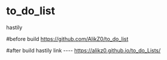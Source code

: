 # to_do_list

hastily


#before build https://github.com/AlikZ0/to_do_list

#after build hastily link ---- https://alikz0.github.io/to_do_Lists/

